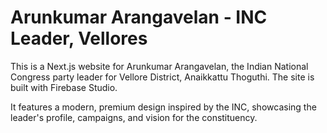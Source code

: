 # Arunkumar Arangavelan - INC Leader, Vellores

This is a Next.js website for Arunkumar Arangavelan, the Indian National Congress party leader for Vellore District, Anaikkattu Thoguthi. The site is built with Firebase Studio.

It features a modern, premium design inspired by the INC, showcasing the leader's profile, campaigns, and vision for the constituency.
